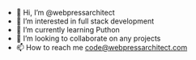 - 👋 Hi, I’m @webpressarchitect
- 👀 I’m interested in full stack development
- 🌱 I’m currently learning Puthon
- 💞️ I’m looking to collaborate on any projects
- 📫 How to reach me code@webpressarchitect.com

<!---
webpressarchitect/webpressarchitect is a ✨ special ✨ repository because its `README.md` (this file) appears on your GitHub profile.
You can click the Preview link to take a look at your changes.
--->
